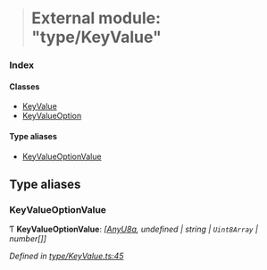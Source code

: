 > # External module: "type/KeyValue"

### Index

#### Classes

* [KeyValue](../classes/_type_keyvalue_.keyvalue.md)
* [KeyValueOption](../classes/_type_keyvalue_.keyvalueoption.md)

#### Type aliases

* [KeyValueOptionValue](_type_keyvalue_.md#keyvalueoptionvalue)

## Type aliases

###  KeyValueOptionValue

Ƭ **KeyValueOptionValue**: *[[AnyU8a](_types_.md#anyu8a), undefined | string | `Uint8Array` | number[]]*

*Defined in [type/KeyValue.ts:45](https://github.com/polkadot-js/api/blob/8c4320c/packages/types/src/type/KeyValue.ts#L45)*